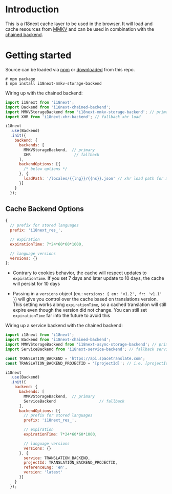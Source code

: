 # Introduction

This is a i18next cache layer to be used in the browser. It will load and cache resources from [MMKV](https://github.com/ammarahm-ed/react-native-mmkv-storage) and can be used in combination with the [chained backend](https://github.com/i18next/i18next-chained-backend).

# Getting started

Source can be loaded via [npm](https://www.npmjs.com/package/i18next-mmkv-storage-cache) or [downloaded](https://github.com/younes200/i18next-mmkv-storage-cache/blob/master/i18nextMMKVStorageCache.min.js) from this repo.

```
# npm package
$ npm install i18next-mmkv-storage-backend
```

Wiring up with the chained backend:

```js
import i18next from 'i18next';
import Backend from 'i18next-chained-backend';
import MMKVStorageBackend from 'i18next-mmkv-storage-backend'; // primary use cache
import XHR from 'i18next-xhr-backend'; // fallback xhr load

i18next
  .use(Backend)
  .init({
    backend: {
      backends: [
        MMKVStorageBackend,  // primary
        XHR                   // fallback
      ],
      backendOptions: [{
        /* below options */
      }, {
        loadPath: '/locales/{{lng}}/{{ns}}.json' // xhr load path for my own fallback
      }]
    }
  });
```

## Cache Backend Options


```js
{
  // prefix for stored languages
  prefix: 'i18next_res_',

  // expiration
  expirationTime: 7*24*60*60*1000,

  // language versions
  versions: {}
};
```

- Contrary to cookies behavior, the cache will respect updates to `expirationTime`. If you set 7 days and later update to 10 days, the cache will persist for 10 days

- Passing in a `versions` object (ex.: `versions: { en: 'v1.2', fr: 'v1.1' }`) will give you control over the cache based on translations version. This setting works along `expirationTime`, so a cached translation will still expire even though the version did not change. You can still set `expirationTime` far into the future to avoid this

Wiring up a service backend with the chained backend:

```js
import i18next from 'i18next';
import Backend from 'i18next-chained-backend';
import MMKVStorageBackend from 'i18next-async-storage-backend'; // primary use cache
import ServiceBackend from 'i18next-service-backend'; // fallback service backend

const TRANSLATION_BACKEND = 'https://api.spacetranslate.com';
const TRANSLATION_BACKEND_PROJECTID = '[projectId]'; // i.e. [projectId].spacetranslate.com

i18next
  .use(Backend)
  .init({
    backend: {
      backends: [
        MMKVStorageBackend,  // primary
        ServiceBackend                   // fallback
      ],
      backendOptions: [{
        // prefix for stored languages
        prefix: 'i18next_res_',

        // expiration
        expirationTime: 7*24*60*60*1000,

        // language versions
        versions: {}
      }, {
        service: TRANSLATION_BACKEND,
        projectId: TRANSLATION_BACKEND_PROJECTID,
        referenceLng: 'en',
        version: 'latest'
      }]
    }
  });
```
